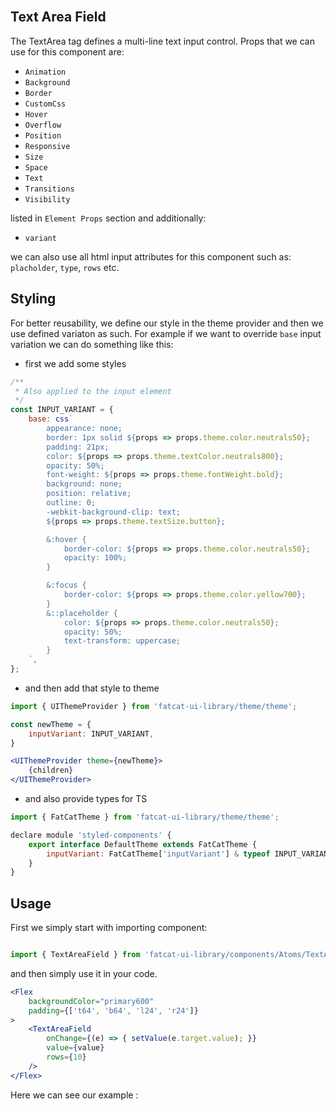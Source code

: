 <br />

## Text Area Field
The TextArea tag defines a multi-line text input control. Props that we can use for this component are:

- `Animation`
- `Background`
- `Border`
- `CustomCss`
- `Hover`
- `Overflow`
- `Position`
- `Responsive`
- `Size`
- `Space`
- `Text`
- `Transitions`
- `Visibility`

listed in `Element Props` section and additionally:

- `variant`

we can also use all html input attributes for this component such as: `placholder`, `type`, `rows` etc.

## 	Styling

For better reusability, we define our style in the theme provider and then we use defined variaton as such. For example if we want to override `base` input variation we can do something like this:

- first we add some styles

```jsx
/**
 * Also applied to the input element
 */
const INPUT_VARIANT = {
	base: css`
		appearance: none;
		border: 1px solid ${props => props.theme.color.neutrals50};
        padding: 21px;
        color: ${props => props.theme.textColor.neutrals800};
		opacity: 50%;
        font-weight: ${props => props.theme.fontWeight.bold};
		background: none;
		position: relative;
		outline: 0;
		-webkit-background-clip: text;
		${props => props.theme.textSize.button};

		&:hover {
			border-color: ${props => props.theme.color.neutrals50};
            opacity: 100%;
		}

		&:focus {
			border-color: ${props => props.theme.color.yellow700};
		}
		&::placeholder {
			color: ${props => props.theme.color.neutrals50};
			opacity: 50%;
			text-transform: uppercase;
		}
    `,
};
```

- and then add that style to theme


```jsx
import { UIThemeProvider } from 'fatcat-ui-library/theme/theme';

const newTheme = {
	inputVariant: INPUT_VARIANT,
}

<UIThemeProvider theme={newTheme}>
	{children}
</UIThemeProvider>
```

- and also provide types for TS

```jsx
import { FatCatTheme } from 'fatcat-ui-library/theme/theme';

declare module 'styled-components' {
	export interface DefaultTheme extends FatCatTheme {
		inputVariant: FatCatTheme['inputVariant'] & typeof INPUT_VARIANT
	}
}
```

## Usage 

First we simply start with importing component:

```jsx

import { TextAreaField } from 'fatcat-ui-library/components/Atoms/TextAreaField';

```

and then simply use it in your code.

```jsx
<Flex
	backgroundColor="primary600"
	padding={['t64', 'b64', 'l24', 'r24']}
>
	<TextAreaField 
		onChange={(e) => { setValue(e.target.value); }}
		value={value}
		rows={10}
	/>
</Flex>
```

Here we can see our example	:
